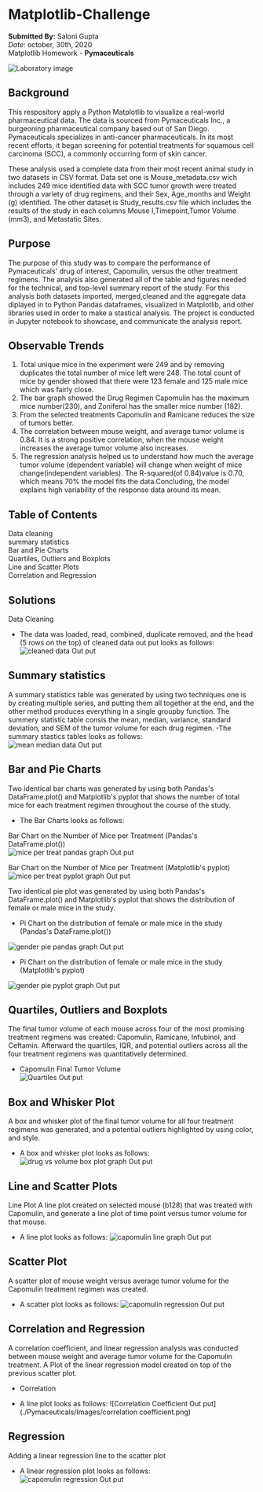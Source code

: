 # Matplotlib-Challenge
**Submitted By:** Saloni Gupta\
_Date_: october, 30th, 2020\
Matplotlib Homework - **Pymaceuticals** <br/>

![Laboratory image](./Pymaceuticals/Images/Laboratory.jpg)

## Background <br/>
This respository apply a Python Matplotlib to visualize a real-world pharmaceutical data. The data is sourced from Pymaceuticals Inc., a burgeoning pharmaceutical company based out of San Diego. Pymaceuticals specializes in anti-cancer pharmaceuticals. In its most recent efforts, it began screening for potential treatments for squamous cell carcinoma (SCC), a commonly occurring form of skin cancer.

These analysis used a complete data from their most recent animal study in two datasets in CSV format. Data set one is Mouse_metadata.csv wich includes 249 mice identified data with SCC tumor growth were treated through a variety of drug regimens, and their Sex, Age_months and Weight (g) identified. The other dataset is Study_results.csv file which includes the results of the study in each columns Mouse I,Timepoint,Tumor Volume (mm3), and Metastatic Sites.

## Purpose <br/>
The purpose of this study was to compare the performance of Pymaceuticals' drug of interest, Capomulin, versus the other treatment regimens. The analysis also generated all of the table and figures needed for the technical, and top-level summary report of the study. For this analysis both datasets imported, merged,cleaned and the aggregate data diplayed in to Python Pandas dataframes, visualized in Matplotlib, and other libraries used in order to make a stastical analysis. The project is conducted in Jupyter notebook to showcase, and communicate the analysis report.

## Observable Trends <br/>
1. Total unique mice in the experiment were 249 and by removing duplicates the total number of mice left were 248. The total count of mice by gender showed that there were 123 female and 125 male mice which was fairly close. <br/>
2. The bar graph showed the Drug Regimen Capomulin has the maximum mice number(230), and Zoniferol has the smaller mice number (182). <br/>
3. From the selected treatments Capomulin and Ramicane reduces the size of tumors better. <br/>
4. The correlation between mouse weight, and average tumor volume is 0.84. It is a strong positive correlation, when the mouse weight increases the average tumor volume also increases. <br/>
5. The regression analysis helped us to understand how much the average tumor volume (dependent variable) will change when weight of mice change(independent variables). The R-squared(of 0.84)value is 0.70, which means 70% the model fits the data.Concluding, the model explains high variability of the response data around its mean.

## Table of Contents </br>
Data cleaning </br>
summary statistics </br>
Bar and Pie Charts </br>
Quartiles, Outliers and Boxplots </br>
Line and Scatter Plots </br>
Correlation and Regression </br>

## Solutions </br>
Data Cleaning
- The data was loaded, read, combined, duplicate removed, and the head (5 rows on the top) of cleaned data out put looks as follows: </br>
![cleaned data Out put](./Pymaceuticals/Images/Cleaned_data.PNG)

## Summary statistics </br>
A summary statistics table was generated by using two techniques one is by creating multiple series, and putting them all together at the end, and the other method produces everything in a single groupby function. The summery statistic table consis the mean, median, variance, standard deviation, and SEM of the tumor volume for each drug regimen. -The summary stastics tables looks as follows: </br>
![mean median data Out put](./Pymaceuticals/Images/Mean_Median_data.PNG)

## Bar and Pie Charts
Two identical bar charts was generated by using both Pandas's DataFrame.plot() and Matplotlib's pyplot that shows the number of total mice for each treatment regimen throughout the course of the study.

- The Bar Charts looks as follows: </br>

Bar Chart on the Number of Mice per Treatment (Pandas's DataFrame.plot()) </br>
![mice per treat pandas graph Out put](./Pymaceuticals/Images/pandas_mice_per_treat.png)

Bar Chart on the Number of Mice per Treatment (Matplotlib's pyplot) </br>
![mice per treat pyplot graph Out put](./Pymaceuticals/Images/pyplot_mice_per_treat.png)

Two identical pie plot was generated by using both Pandas's DataFrame.plot() and Matplotlib's pyplot that shows the distribution of female or male mice in the study.</br>
- Pi Chart on the distribution of female or male mice in the study (Pandas's DataFrame.plot()) </br>

![gender pie pandas graph Out put](./Pymaceuticals/Images/pandas_gender_piegraph.png)

- Pi Chart on the distribution of female or male mice in the study (Matplotlib's pyplot) </br>

![gender pie pyplot graph Out put](./Pymaceuticals/Images/pyplot_gender_piegraph.png)

## Quartiles, Outliers and Boxplots
The final tumor volume of each mouse across four of the most promising treatment regimens was created: Capomulin, Ramicane, Infubinol, and Ceftamin. Afterward the quartiles, IQR, and potential outliers across all the four treatment regimens was quantitatively determined.

- Capomulin Final Tumor Volume </br>
![Quartiles Out put](./Pymaceuticals/Images/Quartiles_IQR_Screenshot.PNG)

## Box and Whisker Plot
A box and whisker plot of the final tumor volume for all four treatment regimens was generated, and a potential outliers highlighted by using color, and style.
- A box and whisker plot looks as follows:
![drug vs volume box plot graph Out put](./Pymaceuticals/Images/drug_vs_volume_box_plot.png)

## Line and Scatter Plots
Line Plot
A line plot created on selected mouse (b128) that was treated with Capomulin, and generate a line plot of time point versus tumor volume for that mouse.

- A line plot looks as follows:
![capomulin line graph Out put](./Pymaceuticals/Images/capomulin_line_graph.png)

## Scatter Plot
A scatter plot of mouse weight versus average tumor volume for the Capomulin treatment regimen was created.

- A scatter plot looks as follows:
![capomulin regression Out put](./Pymaceuticals/Images/capomulin_scatterplot.png)

## Correlation and Regression
A correlation coefficient, and linear regression analysis was conducted between mouse weight and average tumor volume for the Capomulin treatment. A Plot of the linear regression model created on top of the previous scatter plot.
- Correlation

- A line plot looks as follows: 
![Correlation Coefficient Out put](./Pymaceuticals/Images/correlation coefficient.png)

## Regression

Adding a linear regression line to the scatter plot

- A linear regression plot looks as follows:
![capomulin regression Out put](./Pymaceuticals/Images/capomulin_regression_plot.png)
